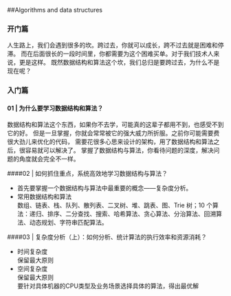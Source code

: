 ##Algorithms and data structures

### 开门篇
人生路上，我们会遇到很多的坎。跨过去，你就可以成长，跨不过去就是困难和停滞。
而在后面很长的一段时间里，你都需要为这个困难买单。对于我们技术人来说，更是这样。
既然数据结构和算法这个坎，我们总归是要跨过去，为什么不是现在呢？

### 入门篇
#### 01 | 为什么要学习数据结构和算法？
数据结构和算法这个东西，如果你不去学，可能真的这辈子都用不到，也感受不到它的好。
但是一旦掌握，你就会常常被它的强大威力所折服。之前你可能需要费很大劲儿来优化的代码，
需要花很多心思来设计的架构，用了数据结构和算法之后，很容易就可以解决了。
掌握了数据结构与算法，你看待问题的深度，解决问题的角度就会完全不一样。

####02 | 如何抓住重点，系统高效地学习数据结构与算法？
- 首先要掌握一个数据结构与算法中最重要的概念——复杂度分析。   
- 常用数据结构和算法   
数组、链表、栈、队列、散列表、二叉树、堆、跳表、图、Trie 树；10 个算法：递归、排序、二分查找、搜索、哈希算法、贪心算法、分治算法、回溯算法、动态规划、字符串匹配算法。

####03 | 复杂度分析（上）：如何分析、统计算法的执行效率和资源消耗？
- 时间复杂度  
保留最大原则  
- 空间复杂度  
保留最大原则  
要针对具体机器的CPU类型及业务场景选择具体的算法，得出最优解
